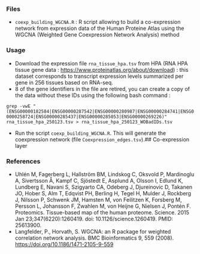 ### Files

* ```coexp_building_WGCNA.R``` : R script allowing to build a co-expression network from expression data of the Human Proteine Atlas using the WGCNA (Weighted Gene Coexpression Network Analysis) method

### Usage

- Download the expression file ```rna_tissue_hpa.tsv``` from HPA (RNA HPA tissue gene data : https://www.proteinatlas.org/about/download) : this dataset corresponds to transcript expression levels summarized per gene in 256 tissues based on RNA-seq.
- 8 of the  gene identifiers in the file are retired, you can create a copy of the data without these IDs using the following bash command : 

```grep -vwE "(ENSG00000182584|ENSG00000287542|ENSG00000280987|ENSG00000284741|ENSG00000258724|ENSG00000285437|ENSG00000285053|ENSG00000269226)" rna_tissue_hpa_250123.tsv > rna_tissue_hpa_250123_WOBadIDs.tsv```

- Run the script ```coexp_building_WGCNA.R```. This will generate the coexpression network (file ```Coexpression_edges.tsv```).## Co-expression layer

### References

- Uhlén M, Fagerberg L, Hallström BM, Lindskog C, Oksvold P, Mardinoglu A, Sivertsson Å, Kampf C, Sjöstedt E, Asplund A, Olsson I, Edlund K, Lundberg E, Navani S, Szigyarto CA, Odeberg J, Djureinovic D, Takanen JO, Hober S, Alm T, Edqvist PH, Berling H, Tegel H, Mulder J, Rockberg J, Nilsson P, Schwenk JM, Hamsten M, von Feilitzen K, Forsberg M, Persson L, Johansson F, Zwahlen M, von Heijne G, Nielsen J, Pontén F. Proteomics. Tissue-based map of the human proteome. Science. 2015 Jan 23;347(6220):1260419. doi: 10.1126/science.1260419. PMID: 25613900.
- Langfelder, P., Horvath, S. WGCNA: an R package for weighted correlation network analysis. BMC Bioinformatics 9, 559 (2008). https://doi.org/10.1186/1471-2105-9-559
